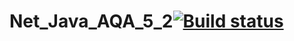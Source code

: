 # Net_Java_AQA_5_2[![Build status](https://ci.appveyor.com/api/projects/status/537142jjowns04vv?svg=true)](https://ci.appveyor.com/project/zaksignu/net-java-aqa-5-2)
